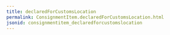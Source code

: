 ```yaml
---
title: declaredForCustomsLocation
permalink: ConsignmentItem.declaredForCustomsLocation.html
jsonid: consignmentitem_declaredforcustomslocation
---
```


